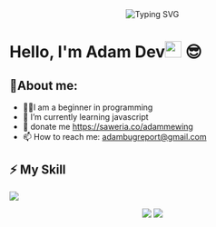 <div align="center">
    <img
        src="https://readme-typing-svg.herokuapp.com?font=ShadowsIntoLightsize=50&duration=5500&color=f70787&background=FF673200&center=true&vCenter=true&lines=Hello,+I+am+Adam+Dev;Welcome+to+my+GitHub+😊"
            alt="Typing SVG"
        />
    </a>
</p>
</div>

# Hello, I'm Adam Dev<img src="https://github.com/TheDudeThatCode/TheDudeThatCode/blob/master/Assets/Hi.gif" width="29px"> 😎

## 🚀About me:
- 👨‍💻I am a beginner in programming
- 🌱 I’m currently learning javascript
- 🤑 donate me https://saweria.co/adammewing
- 📫 How to reach me: adambugreport@gmail.com


## ⚡ My Skill 
<p align="left">
  <img src="https://skillicons.dev/icons?i=js,py,html,css" />
</p>

<p align="center">
  <img src="https://forthebadge.com/images/badges/built-with-love.svg" />
  <img src="https://forthebadge.com/images/badges/powered-by-coffee.svg" />
</p>
